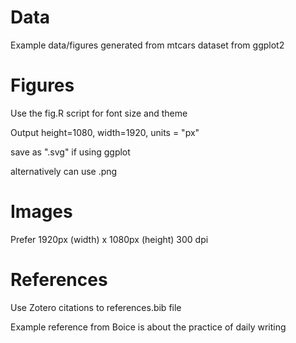 # Data

Example data/figures generated from mtcars dataset from ggplot2

# Figures

Use the fig.R script for font size and theme

Output height=1080, width=1920, units = "px"

save as ".svg" if using ggplot

alternatively can use .png

# Images

Prefer
1920px (width) x 1080px (height)
300 dpi

# References

Use Zotero citations to references.bib file

Example reference from Boice is about the practice of daily writing